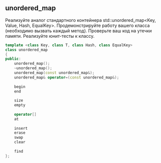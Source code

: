 
## unordered_map
Реализуйте аналог стандартного контейнера std::unordered_map<Key, Value, Hash, EqualKey>.  Продемонстрируйте работу вашего класса (необходимо вызвать каждый метод). Проверьте ваш код на утечки памяти. Реализуйте юнит-тесты к классу.

```cpp
template <class Key, class T, class Hash, class EqualKey>
class unordered_map
{
public:
    unordered_map();
    ~unordered_map();
    unordered_map(const unordered_map&);
    unordered_map& operator=(const unordered_map&);
    
    begin
    end
    
    size
    empty
    
    operator[]
    at
    
    insert
    erase
    swap
    clear
    
    find
};
```
